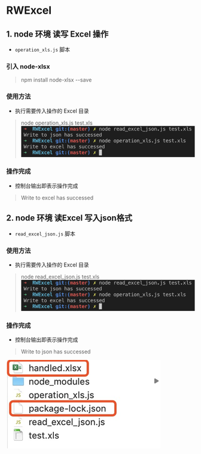 # RWExcel
## 1. node 环境 读写 Excel 操作
- `operation_xls.js` 脚本

### 引入 node-xlsx
> npm install node-xlsx --save

### 使用方法
- 执行需要传入操作的 Excel 目录

> node operation_xls.js test.xls
> ![操作步骤](./image/op.png)

### 操作完成

- 控制台输出即表示操作完成

> Write to excel has successed

## 2. node 环境 读Excel 写入json格式
- `read_excel_json.js` 脚本

### 使用方法
- 执行需要传入操作的 Excel 目录

> node read_excel_json.js test.xls
> ![操作步骤](./image/op.png)

### 操作完成

- 控制台输出即表示操作完成

> Write to json has successed

![执行结果](./image/result.png)

